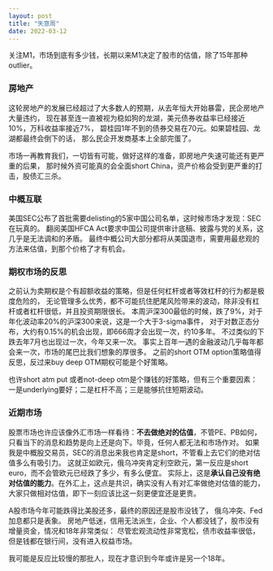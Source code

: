 ```yaml
---
layout: post
title: "失意周"
date: 2022-03-12
---
```


关注M1，市场到底有多少钱，长期以来M1决定了股市的估值，除了15年那种outlier。

### 房地产
这轮房地产的发展已经超过了大多数人的预期，从去年恒大开始暴雷，民企房地产大量违约，
现在甚至连一直被视为稳如狗的龙湖，美元债券收益率已经接近10%，万科收益率接近7%，
碧桂园1年不到的债券交易在70元。如果碧桂园、龙湖都最终会倒下的话，
那么民企开发商基本上全部完蛋了。

市场一再教育我们，一切皆有可能，做好这样的准备，即房地产失速可能还有更严重的后果，
那时候外资可能真的会全面short China，资产价格会受到更严重的打击，股债汇三杀。

### 中概互联
美国SEC公布了首批需要delisting的5家中国公司名单，这时候市场才发现：SEC在玩真的。
翻阅美国HFCA Act要求中国公司提供审计底稿、披露与党的关系，这几乎是无法调和的矛盾。
最终中概公司大部分都将从美国退市，需要用最悲观的方法来估值，到那个价格了才有机会。

### 期权市场的反思
之前认为卖期权是个有超额收益的策略，但是任何杠杆或者等效杠杆的行为都是极度危险的，
无论管理多么优秀，都不可能抗住肥尾风险带来的波动，除非没有杠杆或者杠杆很低，并且投资期限很长。
本周沪深300最低的时候，跌了9%，对于年化波动率20%的沪深300来说，这是一个大于3-sigma事件，
对于对数正态分布，大约有0.15%的机会出现，即666周才会出现一次，约10多年。
不过类似的下跌去年7月也出现过一次，今年又来一次。
事实上百年一遇的金融波动几乎每年都会来一次，市场的尾巴比我们想象的厚很多。
之前的short OTM option策略值得反思，反过来buy deep OTM期权可能是个好策略。

也许short atm put 或者not-deep otm是个赚钱的好策略，但有三个重要因素：
一是underlying要好；二是杠杆不高；三是能够抗住短期波动。

### 近期市场
股票市场也许应该像外汇市场一样看待：**不去做绝对的估值**，不管PE、PB如何，
只看当下的消息和趋势是向上还是向下。毕竟，任何人都无法和市场作对。
如果我是中概股交易员，SEC的消息出来我也肯定是short，不管看上去它们的绝对估值多么有吸引力。
这就正如欧元，俄乌冲突肯定利空欧元，第一反应是short euro，而不会管欧元已经跌了多少，有多么便宜。
实际上，这是**承认自己没有绝对估值的能力**。在外汇上，这点是共识，确实没有人有对汇率做绝对估值的能力，
大家只做相对估值，即下一刻应该比这一刻更便宜还是更贵。

A股市场今年可能跌得比美股还多，最终的原因还是股市没钱了，
俄乌冲突、Fed加息都只是表象。
房地产低迷，信用无法派生，企业、个人都没钱了，股市没有增量资金，情况和18年非常类似：
尽管宏观流动性非常宽松，债市收益率很低，但是钱都在银行间，没有进入权益市场。

我可能是反应比较慢的那批人，现在才意识到今年或许是另一个18年。
